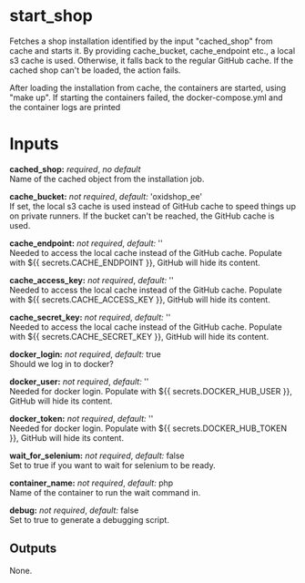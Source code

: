 # start_shop

Fetches a shop installation identified by the input "cached_shop" from cache and
starts it. By providing cache_bucket, cache_endpoint etc., a local s3 cache is
used. Otherwise, it falls back to the regular GitHub cache. If the cached shop
can't be loaded, the action fails.

After loading the installation from cache, the containers are started, using
"make up". If starting the containers failed, the docker-compose.yml and the
container logs are printed

# Inputs

**cached_shop:** *required*, *no default*  
Name of the cached object from the installation job.

**cache_bucket:** *not required*, *default:* 'oxidshop_ee'  
If set, the local s3 cache is used instead of GitHub cache to speed things up on
private runners. If the bucket can't be reached, the GitHub cache is used.

**cache_endpoint:** *not required*, *default:* ''  
Needed to access the local cache instead of the GitHub cache.
Populate with \${{ secrets.CACHE_ENDPOINT }}, GitHub will hide its content.

**cache_access_key:** *not required*, *default:* ''  
Needed to access the local cache instead of the GitHub cache.
Populate with \${{ secrets.CACHE_ACCESS_KEY }}, GitHub will hide its content.

**cache_secret_key:** *not required*, *default:* ''  
Needed to access the local cache instead of the GitHub cache.
Populate with \${{ secrets.CACHE_SECRET_KEY }}, GitHub will hide its content.

**docker_login:** *not required*, *default:* true  
Should we log in to docker?

**docker_user:** *not required*, *default:* ''  
Needed for docker login.
Populate with \${{ secrets.DOCKER_HUB_USER }}, GitHub will hide its content.

**docker_token:** *not required*, *default:* ''  
Needed for docker login.
Populate with \${{ secrets.DOCKER_HUB_TOKEN }}, GitHub will hide its content.

**wait_for_selenium:** *not required*, *default:* false  
Set to true if you want to wait for selenium to be ready.

**container_name:** *not required*, *default:* php  
Name of the container to run the wait command in.

**debug:** *not required*, *default:* false  
Set to true to generate a debugging script.

## Outputs

None.
